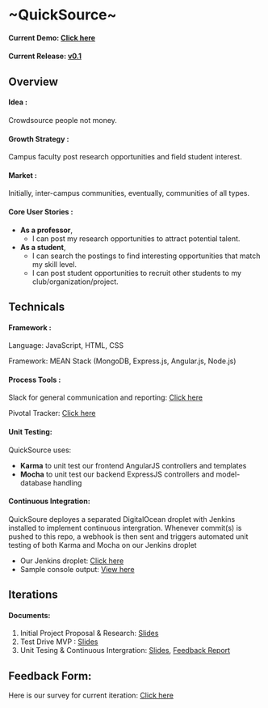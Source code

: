 # ~QuickSource~
#### Current Demo: [Click here](http://104.236.216.164/#!/)
#### Current Release: [v0.1](https://github.com/CS370-soft-eng-practicum/QuickSource/releases/tag/0.1)

## Overview
#### Idea : 
Crowdsource people not money. 

#### Growth Strategy :
Campus faculty post research opportunities and field student interest.

#### Market :
Initially, inter-campus communities,
eventually, communities of all types. 

#### Core User Stories :
* **As a professor**, 
	- I can post my research opportunities to attract potential talent. 
* **As a student**, 
	- I can search the postings to find interesting opportunities that match my skill level. 
	- I can post student opportunities to recruit other students to my club/organization/project. 

## Technicals
#### Framework :
Language: JavaScript, HTML, CSS

Framework: MEAN Stack (MongoDB, Express.js, Angular.js, Node.js)

#### Process Tools :
Slack for general communication and reporting:
[Click here](https://datcoco.slack.com/messages)
  
Pivotal Tracker:
[Click here](https://www.pivotaltracker.com/n/projects/1276086)

#### Unit Testing:
QuickSource uses:

- **Karma** to unit test our frontend AngularJS controllers and templates 
- **Mocha** to unit test our backend ExpressJS controllers and model-database handling

#### Continuous Integration:
QuickSoure deployes a separated DigitalOcean droplet with Jenkins installed to implement continuous intergration. Whenever commit(s) is pushed to this repo, a webhook is then sent and triggers automated unit testing of both Karma and Mocha on our Jenkins droplet

- Our Jenkins droplet: [Click here](http://45.55.134.189:8080/)
- Sample console output: [View here](https://www.dropbox.com/s/5a4wq5lve83pi5k/Jenkin%20Continuous%20Intergration%20Console%20Output.txt?dl=0)

## Iterations

#### Documents:
1. Initial Project Proposal & Research: [Slides](https://d1b10bmlvqabco.cloudfront.net/attach/i4uq9at93sz401/hzag30i2dmv63a/i6mlmfzsnslx/First_Pitch.pdf)
2. Test Drive MVP : [Slides](https://d1b10bmlvqabco.cloudfront.net/attach/i4uq9at93sz401/hzag30i2dmv63a/i7gkax1hu6vi/Second_Pitch.pdf)
3. Unit Tesing & Continuous Intergration: [Slides](https://d1b10bmlvqabco.cloudfront.net/attach/i4uq9at93sz401/hzag30i2dmv63a/i80enyxitmci/Third_Pitch.pdf), [Feedback Report](https://d1b10bmlvqabco.cloudfront.net/attach/i4uq9at93sz401/hzag30i2dmv63a/i80eo8x2d0ot/FeedbackReport.pdf)

## Feedback Form:
Here is our survey for current iteration: [Click here](https://docs.google.com/forms/d/1WqWU-sW1mSOX9iyyjRbsFz8hunRXNYDnBxgAigczrGU/viewform) 
